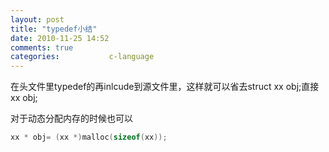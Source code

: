 ```yaml
---
layout: post
title: "typedef小结"
date: 2010-11-25 14:52
comments: true
categories:           c-language
---
```

在头文件里typedef的再inlcude到源文件里，这样就可以省去struct xx obj;直接xx obj;

对于动态分配内存的时候也可以

```c++
xx * obj= (xx *)malloc(sizeof(xx));
```

